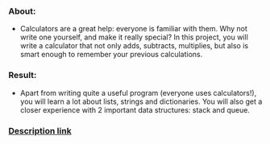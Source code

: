 ### About:
- Calculators are a great help: everyone is familiar with them. Why not write one yourself, and make it really special? In this project, you will write a calculator that not only adds, subtracts, multiplies, but also is smart enough to remember your previous calculations.

### Result:
- Apart from writing quite a useful program (everyone uses calculators!), you will learn a lot about lists, strings and dictionaries. You will also get a closer experience with 2 important data structures: stack and queue.

### [Description link](https://hyperskill.org/projects/74?goal=391)
